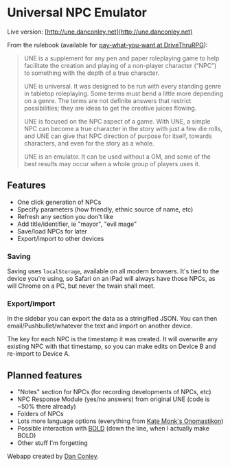 # Universal NPC Emulator
Live version: [http://une.danconley.net](http://une.danconley.net)

From the rulebook (available for [pay-what-you-want at DriveThruRPG](http://rpg.drivethrustuff.com/product/134163/UNE-The-Universal-NPC-Emulator-rev)):

> UNE is a supplement for any pen and paper roleplaying game to help facilitate the creation and playing of a non-player character (“NPC”) to something  with the depth of a true character.  
>
> UNE is universal.  It was designed to be run with every standing genre in tabletop roleplaying.  Some terms must bend a little more depending on a genre.  The terms are not definite answers that restrict possibilities; they are ideas to get the creative juices flowing. 
>
> UNE is focused on the NPC aspect of a game.  With UNE, a simple NPC can become a true character in the story with just a few die rolls, and UNE can give that NPC direction of purpose for itself, towards characters, and even for the story as a whole. 
>
> UNE is an emulator.  It can be used without a GM, and some of the best results may occur when a whole group of players uses it.   

## Features
* One click generation of NPCs
* Specify parameters (how friendly, ethnic source of name, etc)
* Refresh any section you don't like
* Add title/identifier, ie "mayor", "evil mage"
* Save/load NPCs for later
* Export/import to other devices

### Saving
Saving uses `localStorage`, available on all modern browsers. It's tied to the device you're using, so Safari on an iPad will always have those NPCs, as will Chrome on a PC, but never the twain shall meet.

### Export/import
In the sidebar you can export the data as a stringified JSON. You can then email/Pushbullet/whatever the text and import on another device.

The key for each NPC is the timestamp it was created. It will overwrite any existing NPC with that timestamp, so you can make edits on Device B and re-import to Device A.

## Planned features
* "Notes" section for NPCs (for recording developments of NPCs, etc)
* NPC Response Module (yes/no answers) from original UNE (code is ~50% there already)
* Folders of NPCs
* Lots more language options (everything from [Kate Monk's Onomastikon](http://tekeli.li/onomastikon/))
* Possible interaction with [BOLD](https://github.com/sigafoos/bold) (down the line, when I actually make BOLD)
* Other stuff I'm forgetting

Webapp created by [Dan Conley](http://www.danconley.net). 
